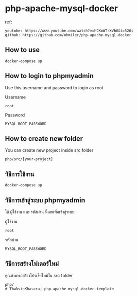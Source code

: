 # php-apache-mysql-docker
ref: 
```
youtube: https://www.youtube.com/watch?v=hCKoWTrXVh0&t=520s
github: https://github.com/ohmiler/php-apache-mysql-docker
```

## How to use 
```
docker-compose up
```

## How to login to phpmyadmin
Use this username and password to login as root 

Username 
```
root
```
Password
```
MYSQL_ROOT_PASSWORD
```

## How to create new folder
You can create new project inside src folder 
```
php/src/[your-project]
```

## วิธีการใช้งาน
```
docker-compose up
```

## วิธีการเข้าสู่ระบบ phpmyadmin
ใช้ ผู้ใช้งาน และ รหัสผ่าน นี้เลยเพื่อเข้าสู่ระบบ

ผู้ใช้งาน 
```
root
```
รหัสผ่าน
```
MYSQL_ROOT_PASSWORD
```

## วิธีการสร้างโฟเดอร์ใหม่่
คุณสามารถสร้างโปรเจ็คใหม่ใน src folder 
```
php/
# ThaksinKhasaraj-php-apache-mysql-docker-template
